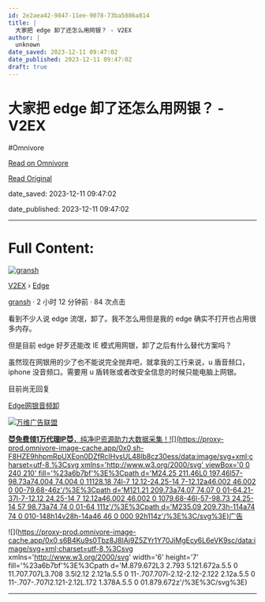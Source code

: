 ```yaml
---
id: 2e2aea42-9847-11ee-9078-73ba5886a814
title: |
  大家把 edge 卸了还怎么用网银？ - V2EX
author: |
  unknown
date_saved: 2023-12-11 09:47:02
date_published: 2023-12-11 09:47:02
draft: true
---
```


# 大家把 edge 卸了还怎么用网银？ - V2EX
#Omnivore

[Read on Omnivore](https://omnivore.app/me/edge-v-2-ex-18c59d543bc)

[Read Original](https://www.v2ex.com/t/999530)

date_saved: 2023-12-11 09:47:02

date_published: 2023-12-11 09:47:02

--- 

# Full Content: 

[![gransh](https://proxy-prod.omnivore-image-cache.app/0x0,svKCg_a_a4zbFruR2W87ARyPvpLlq7XARlCk0VNTwVlI/https://cdn.v2ex.com/avatar/5fad/1233/367295_large.png?m=1544065339)](https://www.v2ex.com/member/gransh)

[V2EX](https://www.v2ex.com/)  › [Edge](https://www.v2ex.com/go/edge)

[gransh](https://www.v2ex.com/member/gransh) · 2 小时 12 分钟前 · 84 次点击 

看到不少人说 edge 流氓，卸了。我不怎么用但是我的 edge 确实不打开也占用很多内存。

但是目前 edge 好歹还能改 IE 模式用网银，卸了之后有什么替代方案吗？

虽然现在网银用的少了也不能说完全抛弃吧，就拿我的工行来说，u 盾音频口，iphone 没音频口。需要用 u 盾转账或者改安全信息的时候只能电脑上网银。

目前尚无回复

[Edge](https://www.v2ex.com/tag/Edge)[网银](https://www.v2ex.com/tag/%E7%BD%91%E9%93%B6)[音频](https://www.v2ex.com/tag/%E9%9F%B3%E9%A2%91)[卸](https://www.v2ex.com/tag/%E5%8D%B8)

[](https://wwads.cn/click/bait)[![万维广告联盟](https://proxy-prod.omnivore-image-cache.app/130x0,sf5viTTRTPZoai-uWi59UciO-UW8sp3QQFcZA4ZdWspM/https://cdn.wwads.cn/creatives/LEpfphBzoqEgl3pst2As5jTZ752zWMg1EBtMRXtP.png)](https://wwads.cn/click/bundle?code=gJUN1dROJVBEfUIK4uvK1lBeCvx53R)

[**😈免费领1万代理IP😈**，纯净IP资源助力大数据采集！](https://wwads.cn/click/bundle?code=gJUN1dROJVBEfUIK4uvK1lBeCvx53R)[![](https://proxy-prod.omnivore-image-cache.app/0x0,sh-F8HZE9hhpmRpUXEon0DZfRcIHysUL48lb8cz30ess/data:image/svg+xml;charset=utf-8,%3Csvg xmlns='http://www.w3.org/2000/svg' viewBox='0 0 240 210' fill='%23a6b7bf'%3E%3Cpath d='M24.25 211.46L0 197.46l57-98.73a74.004 74.004 0 11128.18 74l-7 12.12-24.25-14 7-12.12a46.002 46.002 0 00-79.68-46z'/%3E%3Cpath d='M121.21 209.73a74.07 74.07 0 01-64.21-37l-7-12.12 24.25-14 7 12.12a46.002 46.002 0 1079.68-46l-57-98.73 24.25-14 57 98.73a74 74 0 01-64 111z'/%3E%3Cpath d='M235.09 209.73h-114a74 74 0 010-148h14v28h-14a46 46 0 000 92h114z'/%3E%3C/svg%3E)广告](https://wwads.cn/?utm%5Fsource=property-124&utm%5Fmedium=footer "点击了解万维广告联盟")

![](https://proxy-prod.omnivore-image-cache.app/0x0,s6B4Ku9s0Tbz8J8IAj9Z5ZYr1Y70JiMgEcy6L6eVK9sc/data:image/svg+xml;charset=utf-8,%3Csvg xmlns='http://www.w3.org/2000/svg' width='6' height='7' fill='%23a6b7bf'%3E%3Cpath d='M.879.672L3 2.793 5.121.672a.5.5 0 11.707.707L3.708 3.5l2.12 2.121a.5.5 0 11-.707.707l-2.12-2.12-2.122 2.12a.5.5 0 11-.707-.707l2.121-2.12L.172 1.378A.5.5 0 01.879.672z'/%3E%3C/svg%3E)

---

